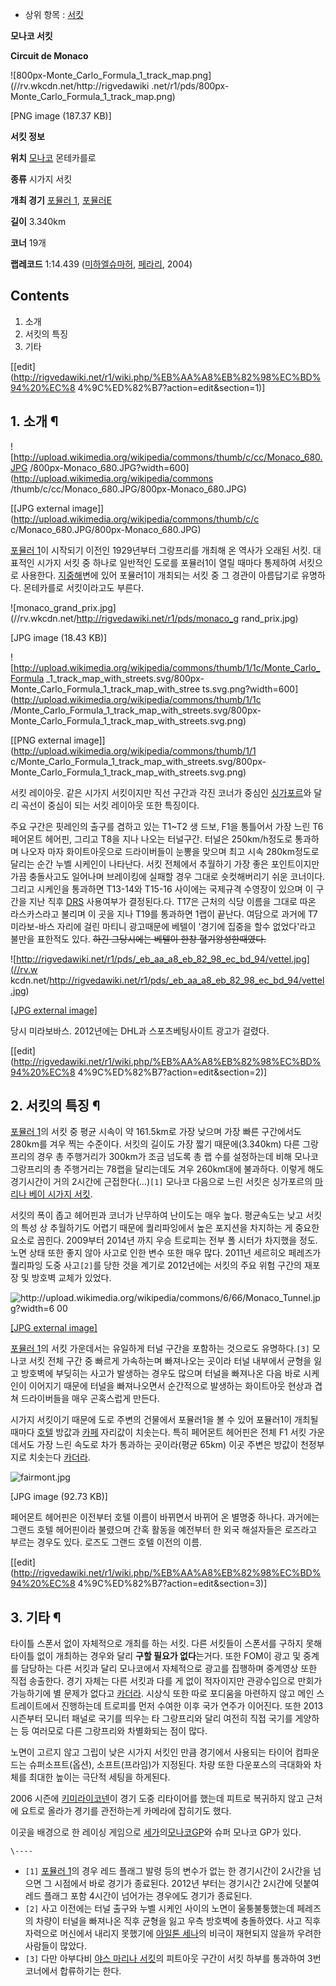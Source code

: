   * 상위 항목 : [서킷](%EC%84%9C%ED%82%B7.md)  

**모나코 서킷**

**Circuit de Monaco**

![800px-Monte_Carlo_Formula_1_track_map.png](//rv.wkcdn.net/http://rigvedawiki
.net/r1/pds/800px-Monte_Carlo_Formula_1_track_map.png)

[PNG image (187.37 KB)]

**서킷 정보**

**위치**
[모나코](%EB%AA%A8%EB%82%98%EC%BD%94.md) 몬테카를로

**종류**
시가지 서킷

**개최 경기**
[포뮬러 1](%ED%8F%AC%EB%AE%AC%EB%9F%AC%201.md), [포뮬러E](%ED%8F%AC%EB%AE%AC%EB%9F%AC%20E.md)

**길이**
3.340km

**코너**
19개

**랩레코드**
1:14.439 ([미하엘슈마허](%EB%AF%B8%ED%95%98%EC%97%98%20%EC%8A%88%EB%A7%88%ED%97%88.md),
[페라리](%ED%8E%98%EB%9D%BC%EB%A6%AC.md), 2004)

## Contents

    

1. 소개 
2. 서킷의 특징 
3. 기타 

[[edit](http://rigvedawiki.net/r1/wiki.php/%EB%AA%A8%EB%82%98%EC%BD%94%20%EC%8
4%9C%ED%82%B7?action=edit&section=1)]

## 1. 소개 ¶

![http://upload.wikimedia.org/wikipedia/commons/thumb/c/cc/Monaco_680.JPG
/800px-Monaco_680.JPG?width=600](http://upload.wikimedia.org/wikipedia/commons
/thumb/c/cc/Monaco_680.JPG/800px-Monaco_680.JPG)

[[JPG external image]](http://upload.wikimedia.org/wikipedia/commons/thumb/c/c
c/Monaco_680.JPG/800px-Monaco_680.JPG)

  
[포뮬러 1](%ED%8F%AC%EB%AE%AC%EB%9F%AC%201.md)이 시작되기 이전인 1929년부터 그랑프리를 개최해 온
역사가 오래된 서킷. 대표적인 시가지 서킷 중 하나로 일반적인 도로를 포뮬러1이 열릴 때마다 통제하여 서킷으로 사용한다.
[지중해](%EC%A7%80%EC%A4%91%ED%95%B4.md)변에 있어 포뮬러1이 개최되는 서킷 중 그 경관이 아름답기로
유명하다. 몬테카를로 서킷이라고도 부른다.

  

![monaco_grand_prix.jpg](//rv.wkcdn.net/http://rigvedawiki.net/r1/pds/monaco_g
rand_prix.jpg)

[JPG image (18.43 KB)]

  

![http://upload.wikimedia.org/wikipedia/commons/thumb/1/1c/Monte_Carlo_Formula
_1_track_map_with_streets.svg/800px-Monte_Carlo_Formula_1_track_map_with_stree
ts.svg.png?width=600](http://upload.wikimedia.org/wikipedia/commons/thumb/1/1c
/Monte_Carlo_Formula_1_track_map_with_streets.svg/800px-
Monte_Carlo_Formula_1_track_map_with_streets.svg.png)

[[PNG external image]](http://upload.wikimedia.org/wikipedia/commons/thumb/1/1
c/Monte_Carlo_Formula_1_track_map_with_streets.svg/800px-
Monte_Carlo_Formula_1_track_map_with_streets.svg.png)

  

서킷 레이아웃. 같은 시가지 서킷이지만 직선 구간과 각진 코너가 중심인
[싱가포르](%EC%8B%B1%EA%B0%80%ED%8F%AC%EB%A5%B4.md)와 달리 곡선이 중심이 되는 서킷 레이아웃 또한
특징이다.

  

주요 구간은 핏레인의 출구를 겸하고 있는 T1~T2 생 드보, F1을 통틀어서 가장 느린 T6 페어몬트 헤어핀, 그리고 T8을 지나 나오는
터널구간. 터널은 250km/h정도로 통과하며 나오자 마자 화이트아웃으로 드라이버들이 눈뽕을 맞으며 최고 시속 280km정도로 달리는 순간
누벨 시케인이 나타난다. 서킷 전체에서 추월하기 가장 좋은 포인트이지만 가끔 충돌사고도 일어나며 브레이킹에 실패할 경우 그대로 숏컷해버리기
쉬운 코너이다. 그리고 시케인을 통과하면 T13-14와 T15-16 사이에는 국제규격 수영장이 있으며 이 구간을 지난 직후
[DRS](DRS.md) 사용여부가 결정된다.다. T17은 근처의 식당 이름을 그대로 따온 라스카스라고 불리며 이 곳을 지나 T19를
통과하면 1랩이 끝난다. 여담으로 과거에 T7 미라보-바스 자리에 걸린 마티니 광고때문에 베텔이 '경기에 집중을 할수 없었다'라고 불만을
표한적도 있다. <del>하긴 그당시에는 베텔이 한창 혈기왕성한때였다.</del>

  

![http://rigvedawiki.net/r1/pds/_eb_aa_a8_eb_82_98_ec_bd_94/vettel.jpg](//rv.w
kcdn.net/http://rigvedawiki.net/r1/pds/_eb_aa_a8_eb_82_98_ec_bd_94/vettel.jpg)

[[JPG external
image]](http://rigvedawiki.net/r1/pds/_eb_aa_a8_eb_82_98_ec_bd_94/vettel.jpg)

  
당시 미라보바스. 2012년에는 DHL과 스포츠베팅사이트 광고가 걸렸다.

  

[[edit](http://rigvedawiki.net/r1/wiki.php/%EB%AA%A8%EB%82%98%EC%BD%94%20%EC%8
4%9C%ED%82%B7?action=edit&section=2)]

## 2. 서킷의 특징 ¶

  

[포뮬러 1](%ED%8F%AC%EB%AE%AC%EB%9F%AC%201.md)의 서킷 중 평균 시속이 약 161.5km로 가장 낮으며
가장 빠른 구간에서도 280km를 겨우 찍는 수준이다. 서킷의 길이도 가장 짧기 때문에(3.340km) 다른 그랑프리의 경우 총 주행거리가
300km가 조금 넘도록 총 랩 수를 설정하는데 비해 모나코 그랑프리의 총 주행거리는 78랩을 달리는데도 겨우 260km대에 불과하다.
이렇게 해도 경기시간이 거의 2시간에 근접한다(…)`[1]` 모나코 다음으로 느린 서킷은 싱가포르의 [마리나 베이 시가지 서킷](%EB%A7%88%EB%A6%AC%EB%82%98%20%EB%B2%A0%EC%9D%B4%20%EC%8B%9C%EA%B0%80%EC%A7%80%20%EC%84%9C%ED%82%B7.md).

  

서킷의 폭이 좁고 헤어핀과 코너가 난무하여 난이도는 매우 높다. 평균속도는 낮고 서킷의 특성 상 추월하기도 어렵기 때문에 퀄리파잉에서 높은
포지션을 차지하는 게 중요한 요소로 꼽힌다. 2009부터 2014년 까지 우승 트로피는 전부 폴 시터가 차지했을 정도. 노면 상태 또한 좋지
않아 사고로 인한 변수 또한 매우 많다. 2011년 세르히오 페레즈가 퀄리파잉 도중 사고`[2]`를 당한 것을 계기로 2012년에는 서킷의
주요 위험 구간의 재포장 및 방호벽 교체가 있었다.

  

![http://upload.wikimedia.org/wikipedia/commons/6/66/Monaco_Tunnel.jpg?width=6
00](http://upload.wikimedia.org/wikipedia/commons/6/66/Monaco_Tunnel.jpg)

[[JPG external
image]](http://upload.wikimedia.org/wikipedia/commons/6/66/Monaco_Tunnel.jpg)

  
[포뮬러 1](%ED%8F%AC%EB%AE%AC%EB%9F%AC%201.md)의 서킷 가운데서는 유일하게 터널 구간을 포함하는 것으로도
유명하다.`[3]` 모나코 서킷 전체 구간 중 빠르게 가속하는며 빠져나오는 곳이라 터널 내부에서 균형을 잃고 방호벽에 부딪히는 사고가
발생하는 경우도 많으며 터널을 빠져나온 다음 바로 시케인이 이어지기 때문에 터널을 빠져나오면서 순간적으로 발생하는 화이트아웃 현상과 겹쳐
드라이버들을 매우 곤혹스럽게 만든다.

  

시가지 서킷이기 때문에 도로 주변의 건물에서 포뮬러1을 볼 수 있어 포뮬러1이 개최될 때마다
[호텔](%ED%98%B8%ED%85%94.md) 방값과 [카페](%EC%B9%B4%ED%8E%98.md) 자리값이 치솟는다.
특히 페어몬트 헤어핀은 전체 F1 서킷 가운데서도 가장 느린 속도로 차가 통과하는 곳이라(평균 65km) 이곳 주변은 방값이 천정부지로
치솟는다 [카더라](%EC%B9%B4%EB%8D%94%EB%9D%BC.md).

  

![fairmont.jpg](//rv.wkcdn.net/http://rigvedawiki.net/r1/pds/fairmont.jpg)

[JPG image (92.73 KB)]

  
페어몬트 헤어핀은 이전부터 호텔 이름이 바뀌면서 바뀌어 온 별명중 하나다. 과거에는 그랜드 호텔 헤어핀이라 불렸으며 간혹 활동을 예전부터 한
외국 해설자들은 로즈라고 부르는 경우도 있다. 로즈도 그랜드 호텔 이전의 이름.

  

[[edit](http://rigvedawiki.net/r1/wiki.php/%EB%AA%A8%EB%82%98%EC%BD%94%20%EC%8
4%9C%ED%82%B7?action=edit&section=3)]

## 3. 기타 ¶

  

타이틀 스폰서 없이 자체적으로 개최를 하는 서킷. 다른 서킷들이 스폰서를 구하지 못해 타이틀 없이 개최하는 경우와 달리 **구할 필요가
없다**는거다. 또한 FOM이 광고 및 중계를 담당하는 다른 서킷과 달리 모나코에서 자체적으로 광고를 집행하며 중계영상 또한 직접 송출한다.
경기 자체는 다른 서킷과 다를 게 없이 적자이지만 관광수입으로 만회가 가능하기에 별 문제가 없다고
[카더라](%EC%B9%B4%EB%8D%94%EB%9D%BC.md). 시상식 또한 따로 포디움을 마련하지 않고 메인 스트레이트에서
진행하는데 트로피를 먼저 수여한 이후 국가 연주가 이어진다. 또한 2013시즌부터 모니터 패널로 국기를 띄우는 타 그랑프리와 달리 여전히
직접 국기를 게양하는 등 여러모로 다른 그랑프리와 차별화되는 점이 많다.

  

노면이 고르지 않고 그립이 낮은 시가지 서킷인 만큼 경기에서 사용되는 타이어 컴파운드는 슈퍼소프트(옵션), 소프트(프라임)가 지정된다. 차량
또한 다운포스의 극대화와 차체를 최대한 높이는 극단적 세팅을 하게된다.

  

2006 시즌에 [키미라이코넨](%ED%82%A4%EB%AF%B8%20%EB%9D%BC%EC%9D%B4%EC%BD%94%EB%84%A8.md)이 경기 도중
리타이어를 했는데 피트로 복귀하지 않고 근처에 요트로 올라가 경기를 관전하는게 카메라에 잡히기도 했다.  

  

이곳을 배경으로 한 레이싱 게임으로 [세가](%EC%84%B8%EA%B0%80.md)의[모나코GP](%EB%AA%A8%EB%82%98%EC%BD%94%20GP.md)와 슈퍼 모나코 GP가 있다.

`\----`

  * `[1]` [포뮬러 1](%ED%8F%AC%EB%AE%AC%EB%9F%AC%201.md)의 경우 레드 플래그 발령 등의 변수가 없는 한 경기시간이 2시간을 넘으면 그 시점에서 바로 경기가 종료된다. 2012년 부터는 경기시간 2시간에 덧붙여 레드 플래그 포함 4시간이 넘어가는 경우에도 경기가 종료된다.
  * `[2]` 사고 이전에는 터널 출구와 누벨 시케인 사이의 노면이 울퉁불퉁했는데 페레즈의 차량이 터널을 빠져나온 직후 균형을 잃고 우측 방호벽에 충돌하였다. 사고 직후 자력으로 머신에서 내리지 못했기에 [아일톤 세나](%EC%95%84%EC%9D%BC%ED%86%A4%20%EC%84%B8%EB%82%98.md)의 비극이 재현되지 않을까 우려한 사람들이 많았다.
  * `[3]` 다만 아부다비 [야스 마리나 서킷](%EC%95%BC%EC%8A%A4%20%EB%A7%88%EB%A6%AC%EB%82%98%20%EC%84%9C%ED%82%B7.md)의 피트아웃 구간이 서킷 하부를 통과하여 3번 코너에서 합류하기는 한다.


